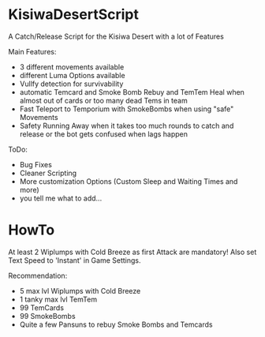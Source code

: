 # KisiwaDesertScript
A Catch/Release Script for the Kisiwa Desert with a lot of Features

Main Features:
- 3 different movements available
- different Luma Options available
- Vullfy detection for survivability
- automatic Temcard and Smoke Bomb Rebuy and TemTem Heal when almost out of cards or too many dead Tems in team
- Fast Teleport to Temporium with SmokeBombs when using "safe" Movements
- Safety Running Away when it takes too much rounds to catch and release or the bot gets confused when lags happen

ToDo:
- Bug Fixes
- Cleaner Scripting
- More customization Options (Custom Sleep and Waiting Times and more)
- you tell me what to add...

# HowTo
At least 2 Wiplumps with Cold Breeze as first Attack are mandatory! Also set Text Speed to 'Instant' in Game Settings.

Recommendation:
- 5 max lvl Wiplumps with Cold Breeze
- 1 tanky max lvl TemTem
- 99 TemCards
- 99 SmokeBombs
- Quite a few Pansuns to rebuy Smoke Bombs and Temcards

